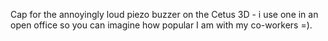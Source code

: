 Cap for the annoyingly loud piezo buzzer on the Cetus 3D - i use one in an open office so you can imagine how popular I am with my co-workers =).
